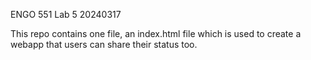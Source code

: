ENGO 551 Lab 5
20240317

This repo contains one file, an index.html file which is used to create a webapp that users can share their status too.

